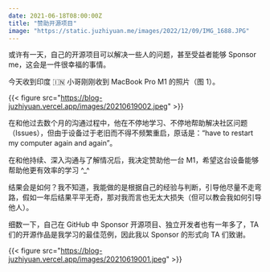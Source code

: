 ```yaml
---
date: 2021-06-18T08:00:00Z
title: "赞助开源项目"
image: "https://static.juzhiyuan.me/images/2022/12/09/IMG_1688.JPG"
---
```


或许有一天，自己的开源项目可以解决一些人的问题，甚至受益者能够 Sponsor me，这会是一件很幸福的事情。

今天收到印度 🇮🇳 小哥刚刚收到 MacBook Pro M1 的照片（图 1）。

{{< figure src="https://blog-juzhiyuan.vercel.app/images/20210619002.jpeg" >}}

在和他过去数个月的沟通过程中，他在不停地学习、不停地帮助解决社区问题（Issues），但由于设备过于老旧而不得不频繁重启，原话是：“have to restart my computer again and again”。

在和他持续、深入沟通与了解情况后，我决定赞助他一台 M1，希望这台设备能够帮助他更有效率的学习 ^\_^

结果会是如何？我不知道，我能做的是根据自己的经验与判断，引导他尽量不走弯路，假如一年后结果平平无奇，那对我而言也无太大损失（但可以教会我如何引导他人）。

细数一下，自己在 GitHub 中 Sponsor 开源项目、独立开发者也有一年多了，TA 们的开源作品是我学习的最佳范例，因此我以 Sponsor 的形式向 TA 们致谢。

{{< figure src="https://blog-juzhiyuan.vercel.app/images/20210619001.jpeg" >}}
